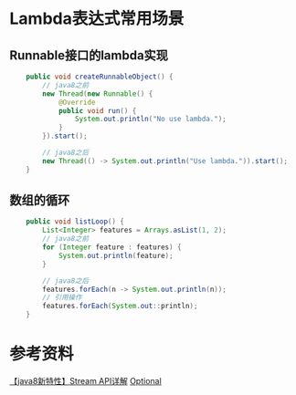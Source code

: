 # Lambda表达式常用场景
## Runnable接口的lambda实现
```java
    public void createRunnableObject() {
        // java8之前
        new Thread(new Runnable() {
            @Override
            public void run() {
                System.out.println("No use lambda.");
            }
        }).start();

        // java8之后
        new Thread(() -> System.out.println("Use lambda.")).start();
    }
```

## 数组的循环
```java
    public void listLoop() {
        List<Integer> features = Arrays.asList(1, 2);
        // java8之前
        for (Integer feature : features) {
            System.out.println(feature);
        }

        // java8之后
        features.forEach(n -> System.out.println(n));
        // 引用操作
        features.forEach(System.out::println);
    }
```


# 参考资料
[【java8新特性】Stream API详解](https://www.jianshu.com/p/2b40fd0765c3)
[Optional](https://www.jianshu.com/p/aa15bc9362f1)